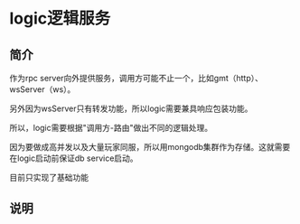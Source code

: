 # logic逻辑服务

## 简介

作为rpc server向外提供服务，调用方可能不止一个，比如gmt（http）、wsServer（ws）。

另外因为wsServer只有转发功能，所以logic需要兼具响应包装功能。

所以，logic需要根据"调用方-路由"做出不同的逻辑处理。

因为要做成高并发以及大量玩家同服，所以用mongodb集群作为存储。这就需要在logic启动前保证db service启动。

目前只实现了基础功能

## 说明
